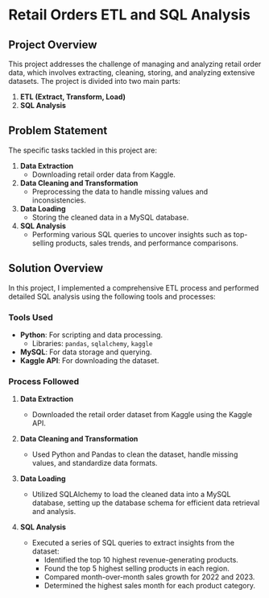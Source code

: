# **Retail Orders ETL and SQL Analysis**

## Project Overview

This project addresses the challenge of managing and analyzing retail order data, which involves extracting, cleaning, storing, and analyzing extensive datasets. The project is divided into two main parts:

1. **ETL (Extract, Transform, Load)**
2. **SQL Analysis**

## Problem Statement

The specific tasks tackled in this project are:

1. **Data Extraction**
   - Downloading retail order data from Kaggle.
2. **Data Cleaning and Transformation**
   - Preprocessing the data to handle missing values and inconsistencies.
3. **Data Loading**
   - Storing the cleaned data in a MySQL database.
4. **SQL Analysis**
   - Performing various SQL queries to uncover insights such as top-selling products, sales trends, and performance comparisons.

## Solution Overview

In this project, I implemented a comprehensive ETL process and performed detailed SQL analysis using the following tools and processes:

### Tools Used

- **Python**: For scripting and data processing.
  - Libraries: `pandas`, `sqlalchemy`, `kaggle`
- **MySQL**: For data storage and querying.
- **Kaggle API**: For downloading the dataset.

### Process Followed

1. **Data Extraction**
   - Downloaded the retail order dataset from Kaggle using the Kaggle API.

2. **Data Cleaning and Transformation**
   - Used Python and Pandas to clean the dataset, handle missing values, and standardize data formats.

3. **Data Loading**
   - Utilized SQLAlchemy to load the cleaned data into a MySQL database, setting up the database schema for efficient data retrieval and analysis.

4. **SQL Analysis**
   - Executed a series of SQL queries to extract insights from the dataset:
     - Identified the top 10 highest revenue-generating products.
     - Found the top 5 highest selling products in each region.
     - Compared month-over-month sales growth for 2022 and 2023.
     - Determined the highest sales month for each product category.